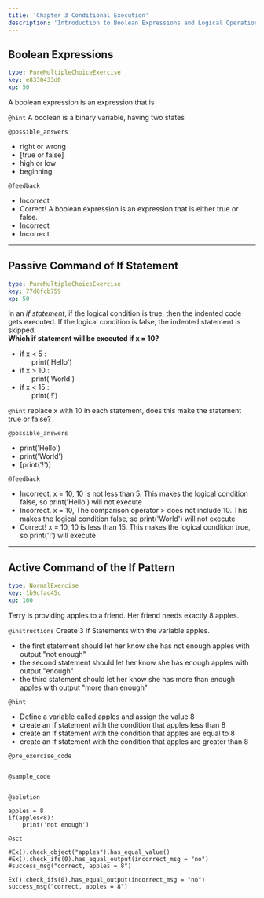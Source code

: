 ```yaml
---
title: 'Chapter 3 Conditional Execution'
description: 'Introduction to Boolean Expressions and Logical Operations. We will also cover conditional execution and different kinds of conditionals.'
---
```


## Boolean Expressions

```yaml
type: PureMultipleChoiceExercise
key: e8330433d0
xp: 50
```

A boolean expression is an expression that is

`@hint`
A boolean is a binary variable, having two states

`@possible_answers`
- right or wrong
- [true or false]
- high or low
- beginning

`@feedback`
- Incorrect
- Correct! A boolean expression is an expression that is either true or false.
- Incorrect
- Incorrect

---

## Passive Command of If Statement

```yaml
type: PureMultipleChoiceExercise
key: 77d0fcb759
xp: 50
```

In an *if statement*, if the logical condition is true, then the indented code gets executed. If the logical condition is false, the indented statement is skipped.
<br>
<b>Which if statement will be executed if x = 10?</b>
	<br>
- if x < 5 :
	<br>
    &nbsp;&nbsp;&nbsp;&nbsp;&nbsp;&nbsp;print('Hello')
    <br>
- if x > 10 :
	<br>
	 &nbsp;&nbsp;&nbsp;&nbsp;&nbsp;&nbsp;print('World')
    <br>
- if x < 15 :
	<br> 
	&nbsp;&nbsp;&nbsp;&nbsp;&nbsp;&nbsp;print('!')

`@hint`
replace x with 10 in each statement, does this make the statement true or false?

`@possible_answers`
- print('Hello')
- print('World')
- [print('!')]

`@feedback`
- Incorrect. x = 10, 10 is not less than 5. This makes the logical condition false, so print('Hello') will not execute
- Incorrect. x = 10, The comparison operator > does not include 10. This makes the logical condition false, so print('World') will not execute
- Correct! x = 10, 10 is less than 15. This makes the logical condition true, so print('!') will execute

---

## Active Command of the If Pattern

```yaml
type: NormalExercise
key: 1b9cfac45c
xp: 100
```

Terry is providing apples to a friend. Her friend needs exactly 8 apples.

`@instructions`
Create 3 If Statements with the variable apples.
- the first statement should let her know she has not enough apples with output "not enough"
- the second statement should let her know she has enough apples with output "enough"
- the third statement should let her know she has more than enough apples with output "more than enough"

`@hint`
- Define a variable called apples and assign the value 8
- create an if statement with the condition that apples less than 8
- create an if statement with the condition that apples are equal to 8
- create an if statement with the condition that apples are greater than 8

`@pre_exercise_code`
```{python}

```

`@sample_code`
```{python}

```

`@solution`
```{python}
apples = 8
if(apples<8):
  	print('not enough')

```

`@sct`
```{python}
#Ex().check_object("apples").has_equal_value()
#Ex().check_ifs(0).has_equal_output(incorrect_msg = "no")
#success_msg("correct, apples = 8")

Ex().check_ifs(0).has_equal_output(incorrect_msg = "no")
success_msg("correct, apples = 8")
```
